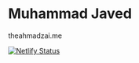 # Muhammad Javed

theahmadzai.me

[![Netlify Status](https://api.netlify.com/api/v1/badges/9a5b0060-03b5-4388-9d00-2a245049565a/deploy-status)](https://app.netlify.com/sites/theahmadzai/deploys)
